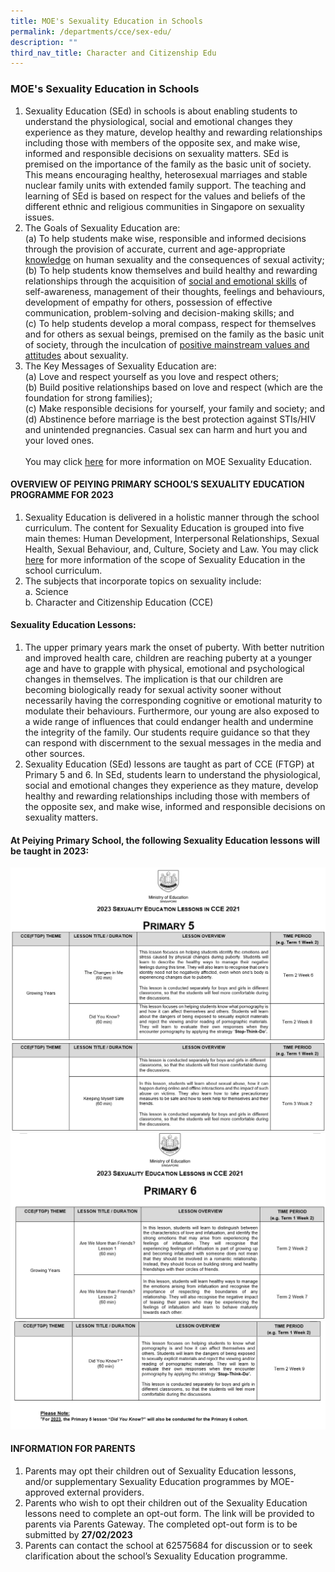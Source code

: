 ```yaml
---
title: MOE's Sexuality Education in Schools
permalink: /departments/cce/sex-edu/
description: ""
third_nav_title: Character and Citizenship Edu
---
```

### **MOE's Sexuality Education in Schools**
1. Sexuality Education (SEd) in schools is about enabling students to understand the physiological, social and emotional changes they experience as they mature, develop healthy and rewarding relationships including those with members of the opposite sex, and make wise, informed and responsible decisions on sexuality matters. SEd is premised on the importance of the family as the basic unit of society. This means encouraging healthy, heterosexual marriages and stable nuclear family units with extended family support. The teaching and learning of SEd is based on respect for the values and beliefs of the different ethnic and religious communities in Singapore on sexuality issues.
2. The Goals of Sexuality Education are:<br>
(a)	To help students make wise, responsible and informed decisions through the provision of accurate, current and age-appropriate <u>knowledge</u> on human sexuality and the consequences of sexual activity;<br>
(b)	To help students know themselves and build healthy and rewarding relationships through the acquisition of <u>social and emotional skills</u> of self-awareness, management of their thoughts, feelings and behaviours, development of empathy for others, possession of effective communication, problem-solving and decision-making skills; and<br>
(c)	To help students develop a moral compass, respect for themselves and for others as sexual beings, premised on the family as the basic unit of society, through the inculcation of <u>positive mainstream values and attitudes</u> about sexuality. 
1. The Key Messages of Sexuality Education are:<br>
(a)	Love and respect yourself as you love and respect others;<br>
(b)	Build positive relationships based on love and respect (which are the foundation for strong families);<br>
(c)	Make responsible decisions for yourself, your family and society; and<br>
(d)	Abstinence before marriage is the best protection against STIs/HIV and unintended pregnancies. Casual sex can harm and hurt you and your loved ones.<br><br>
You may click [here](https://go.gov.sg/moe-sexuality-education) for more information on MOE Sexuality Education. 

#### OVERVIEW OF PEIYING PRIMARY SCHOOL’S SEXUALITY EDUCATION PROGRAMME FOR 2023

1. Sexuality Education is delivered in a holistic manner through the school curriculum. The content for Sexuality Education is grouped into five main themes: Human Development, Interpersonal Relationships, Sexual Health, Sexual Behaviour, and, Culture, Society and Law. You may click [here](https://go.gov.sg/moe-sexuality-education-scope) for more information of the scope of Sexuality Education in the school curriculum.
2. The subjects that incorporate topics on sexuality include:<br>
a.	Science <br>
b.	Character and Citizenship Education (CCE)

#### Sexuality Education Lessons: 
1. The upper primary years mark the onset of puberty. With better nutrition and improved health care, children are reaching puberty at a younger age and have to grapple with physical, emotional and psychological changes in themselves. The implication is that our children are becoming biologically ready for sexual activity sooner without necessarily having the corresponding cognitive or emotional maturity to modulate their behaviours. Furthermore, our young are also exposed to a wide range of influences that could endanger health and undermine the integrity of the family. Our students require guidance so that they can respond with discernment to the sexual messages in the media and other sources. 
2. Sexuality Education (SEd) lessons are taught as part of CCE (FTGP) at Primary 5 and 6. In SEd, students learn to understand the physiological, social and emotional changes they experience as they mature, develop healthy and rewarding relationships including those with members of the opposite sex, and make wise, informed and responsible decisions on sexuality matters. 

#### At Peiying Primary School, the following Sexuality Education lessons will be taught in 2023:
![](/images/Department/CCE/P5_1.png)
![](/images/Department/CCE/P5_2.png)<BR>
![](/images/Department/CCE/P6_1.png)
![](/images/Department/CCE/P6_2.png)

#### INFORMATION FOR PARENTS
1. Parents may opt their children out of Sexuality Education lessons, and/or supplementary Sexuality Education programmes by MOE-approved external providers.
2. Parents who wish to opt their children out of the Sexuality Education lessons need to complete an opt-out form. The link will be provided to parents via Parents Gateway. The completed opt-out form is to be submitted by **27/02/2023**
3. Parents can contact the school at 62575684 for discussion or to seek clarification about the school’s Sexuality Education programme.